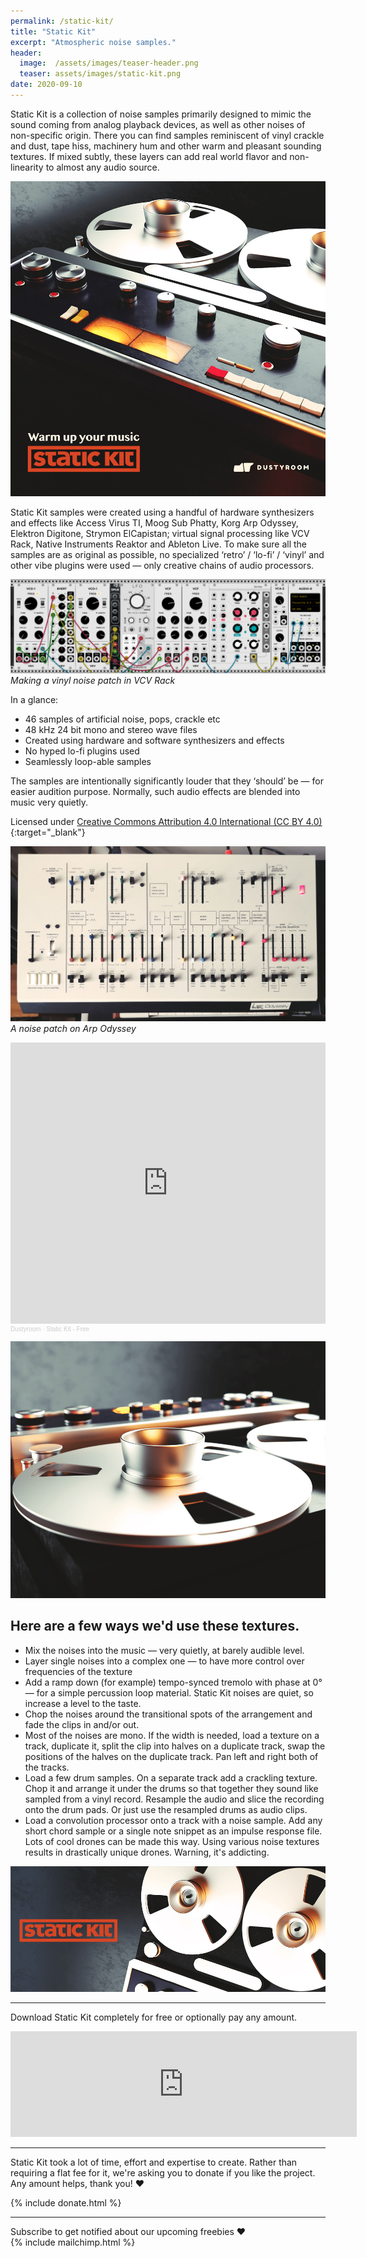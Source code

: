 ```yaml
---
permalink: /static-kit/
title: "Static Kit"
excerpt: "Atmospheric noise samples."
header:
  image:  /assets/images/teaser-header.png
  teaser: assets/images/static-kit.png
date: 2020-09-10
---
```


Static Kit is a collection of noise samples primarily designed to mimic the sound coming from analog playback devices, as well as other noises of non-specific origin. There you can find samples reminiscent of vinyl crackle and dust, tape hiss, machinery hum and other warm and pleasant sounding textures. If mixed subtly, these layers can add real world flavor and non-linearity to almost any audio source.  

![](/assets/images/statickit-tapemachine-coverart-1.jpg)

Static Kit samples were created using a handful of hardware synthesizers and effects like Access Virus TI, Moog Sub Phatty, Korg Arp Odyssey, Elektron Digitone, Strymon ElCapistan; virtual signal processing like VCV Rack, Native Instruments Reaktor and Ableton Live. To make sure all the samples are as original as possible, no specialized ‘retro’ / ‘lo-fi’ / ‘vinyl’ and other vibe plugins were used — only creative chains of audio processors.  



![](/assets/images/statickit-vcvrack_vinyl_noise_patch-1.png)
*Making a vinyl noise patch in VCV Rack*

In a glance:  
  * 46 samples of artificial noise, pops, crackle etc
  * 48 kHz 24 bit mono and stereo wave files
  * Created using hardware and software synthesizers and effects
  * No hyped lo-fi plugins used
  * Seamlessly loop-able samples

The samples are intentionally significantly louder that they ‘should’ be — for easier audition purpose. Normally, such audio effects are blended into music very quietly.  

Licensed under [Creative Commons Attribution 4.0 International (CC BY 4.0)](https://creativecommons.org/licenses/by/4.0/){:target="_blank"}

![](/assets/images/statickit-ody-noise-patch-photo-1.jpg)
*A noise patch on Arp Odyssey*

<iframe scrolling="no" allow="autoplay" src="https://w.soundcloud.com/player/?url=https%3A//api.soundcloud.com/playlists/1131258448%3Fsecret_token%3Ds-cU9h03D7nzm&amp;color=%23ff5500&amp;auto_play=false&amp;hide_related=false&amp;show_comments=true&amp;show_user=true&amp;show_reposts=false&amp;show_teaser=true" width="100%" height="450" frameborder="no"></iframe><div style="font-size: 10px; color: #cccccc;line-break: anywhere;word-break: normal;overflow: hidden;white-space: nowrap;text-overflow: ellipsis; font-family: Interstate,Lucida Grande,Lucida Sans Unicode,Lucida Sans,Garuda,Verdana,Tahoma,sans-serif;font-weight: 100;"><a href="https://soundcloud.com/dstrm" title="Dustyroom" target="_blank" style="color: #cccccc; text-decoration: none;" rel="noopener noreferrer">Dustyroom</a> · <a href="https://soundcloud.com/dstrm/sets/static-kit-free/s-cU9h03D7nzm" title="Static Kit - Free" target="_blank" style="color: #cccccc; text-decoration: none;" rel="noopener noreferrer">Static Kit - Free</a></div>

![](/assets/images/statickit-tapemachine-anotherangle-1.jpg)

## Here are a few ways we'd use these textures.  

  * Mix the noises into the music — very quietly, at barely audible level.
  * Layer single noises into a complex one — to have more control over frequencies of the texture
  * Add a ramp down (for example) tempo-synced tremolo with phase at 0° — for a simple percussion loop material. Static Kit noises are quiet, so increase a level to the taste.
  * Chop the noises around the transitional spots of the arrangement and fade the clips in and/or out.
  * Most of the noises are mono. If the width is needed, load a texture on a track, duplicate it, split the clip into halves on a duplicate track, swap the positions of the halves on the duplicate track. Pan left and right both of the tracks.
  * Load a few drum samples. On a separate track add a crackling texture. Chop it and arrange it under the drums so that together they sound like sampled from a vinyl record. Resample the audio and slice the recording onto the drum pads. Or just use the resampled drums as audio clips.
  * Load a convolution processor onto a track with a noise sample. Add any short chord sample or a single note snippet as an impulse response file. Lots of cool drones can be made this way. Using various noise textures results in drastically unique drones. Warning, it's addicting.

![](/assets/images/statickit-tapemachine-header-1.jpeg)

---

Download Static Kit completely for free or optionally pay any amount.  

<div style="text-align: center">
<iframe src="https://itch.io/embed/784884?border_width=2" width="554" height="169" frameborder="0"><a href="https://dustyroom.itch.io/static-kit">Static Kit by Dustyroom</a></iframe>
</div>

---

Static Kit took a lot of time, effort and expertise to create. Rather than requiring a flat fee for it, we're asking you to donate if you like the project. Any amount helps, thank you! ❤️  

{% include donate.html %}

---

Subscribe to get notified about our upcoming freebies ❤️  
{% include mailchimp.html %}